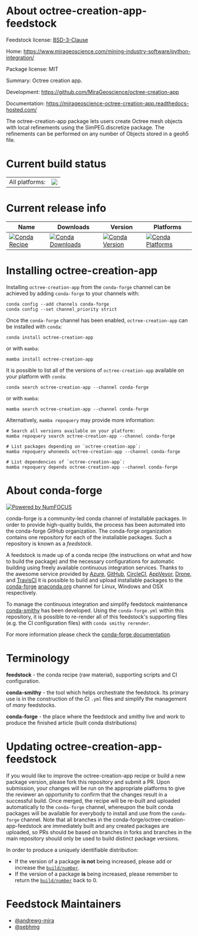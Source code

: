 About octree-creation-app-feedstock
===================================

Feedstock license: [BSD-3-Clause](https://github.com/conda-forge/octree-creation-app-feedstock/blob/main/LICENSE.txt)

Home: https://www.mirageoscience.com/mining-industry-software/python-integration/

Package license: MIT

Summary: Octree creation app.

Development: https://github.com/MiraGeoscience/octree-creation-app

Documentation: https://mirageoscience-octree-creation-app.readthedocs-hosted.com/

The octree-creation-app package lets users create Octree mesh objects with local
refinements using the SimPEG.discretize package. The refinements can be performed
on any number of Objects stored in a geoh5 file.

Current build status
====================


<table><tr><td>All platforms:</td>
    <td>
      <a href="https://dev.azure.com/conda-forge/feedstock-builds/_build/latest?definitionId=23309&branchName=main">
        <img src="https://dev.azure.com/conda-forge/feedstock-builds/_apis/build/status/octree-creation-app-feedstock?branchName=main">
      </a>
    </td>
  </tr>
</table>

Current release info
====================

| Name | Downloads | Version | Platforms |
| --- | --- | --- | --- |
| [![Conda Recipe](https://img.shields.io/badge/recipe-octree--creation--app-green.svg)](https://anaconda.org/conda-forge/octree-creation-app) | [![Conda Downloads](https://img.shields.io/conda/dn/conda-forge/octree-creation-app.svg)](https://anaconda.org/conda-forge/octree-creation-app) | [![Conda Version](https://img.shields.io/conda/vn/conda-forge/octree-creation-app.svg)](https://anaconda.org/conda-forge/octree-creation-app) | [![Conda Platforms](https://img.shields.io/conda/pn/conda-forge/octree-creation-app.svg)](https://anaconda.org/conda-forge/octree-creation-app) |

Installing octree-creation-app
==============================

Installing `octree-creation-app` from the `conda-forge` channel can be achieved by adding `conda-forge` to your channels with:

```
conda config --add channels conda-forge
conda config --set channel_priority strict
```

Once the `conda-forge` channel has been enabled, `octree-creation-app` can be installed with `conda`:

```
conda install octree-creation-app
```

or with `mamba`:

```
mamba install octree-creation-app
```

It is possible to list all of the versions of `octree-creation-app` available on your platform with `conda`:

```
conda search octree-creation-app --channel conda-forge
```

or with `mamba`:

```
mamba search octree-creation-app --channel conda-forge
```

Alternatively, `mamba repoquery` may provide more information:

```
# Search all versions available on your platform:
mamba repoquery search octree-creation-app --channel conda-forge

# List packages depending on `octree-creation-app`:
mamba repoquery whoneeds octree-creation-app --channel conda-forge

# List dependencies of `octree-creation-app`:
mamba repoquery depends octree-creation-app --channel conda-forge
```


About conda-forge
=================

[![Powered by
NumFOCUS](https://img.shields.io/badge/powered%20by-NumFOCUS-orange.svg?style=flat&colorA=E1523D&colorB=007D8A)](https://numfocus.org)

conda-forge is a community-led conda channel of installable packages.
In order to provide high-quality builds, the process has been automated into the
conda-forge GitHub organization. The conda-forge organization contains one repository
for each of the installable packages. Such a repository is known as a *feedstock*.

A feedstock is made up of a conda recipe (the instructions on what and how to build
the package) and the necessary configurations for automatic building using freely
available continuous integration services. Thanks to the awesome service provided by
[Azure](https://azure.microsoft.com/en-us/services/devops/), [GitHub](https://github.com/),
[CircleCI](https://circleci.com/), [AppVeyor](https://www.appveyor.com/),
[Drone](https://cloud.drone.io/welcome), and [TravisCI](https://travis-ci.com/)
it is possible to build and upload installable packages to the
[conda-forge](https://anaconda.org/conda-forge) [anaconda.org](https://anaconda.org/)
channel for Linux, Windows and OSX respectively.

To manage the continuous integration and simplify feedstock maintenance
[conda-smithy](https://github.com/conda-forge/conda-smithy) has been developed.
Using the ``conda-forge.yml`` within this repository, it is possible to re-render all of
this feedstock's supporting files (e.g. the CI configuration files) with ``conda smithy rerender``.

For more information please check the [conda-forge documentation](https://conda-forge.org/docs/).

Terminology
===========

**feedstock** - the conda recipe (raw material), supporting scripts and CI configuration.

**conda-smithy** - the tool which helps orchestrate the feedstock.
                   Its primary use is in the construction of the CI ``.yml`` files
                   and simplify the management of *many* feedstocks.

**conda-forge** - the place where the feedstock and smithy live and work to
                  produce the finished article (built conda distributions)


Updating octree-creation-app-feedstock
======================================

If you would like to improve the octree-creation-app recipe or build a new
package version, please fork this repository and submit a PR. Upon submission,
your changes will be run on the appropriate platforms to give the reviewer an
opportunity to confirm that the changes result in a successful build. Once
merged, the recipe will be re-built and uploaded automatically to the
`conda-forge` channel, whereupon the built conda packages will be available for
everybody to install and use from the `conda-forge` channel.
Note that all branches in the conda-forge/octree-creation-app-feedstock are
immediately built and any created packages are uploaded, so PRs should be based
on branches in forks and branches in the main repository should only be used to
build distinct package versions.

In order to produce a uniquely identifiable distribution:
 * If the version of a package **is not** being increased, please add or increase
   the [``build/number``](https://docs.conda.io/projects/conda-build/en/latest/resources/define-metadata.html#build-number-and-string).
 * If the version of a package **is** being increased, please remember to return
   the [``build/number``](https://docs.conda.io/projects/conda-build/en/latest/resources/define-metadata.html#build-number-and-string)
   back to 0.

Feedstock Maintainers
=====================

* [@andrewg-mira](https://github.com/andrewg-mira/)
* [@sebhmg](https://github.com/sebhmg/)

